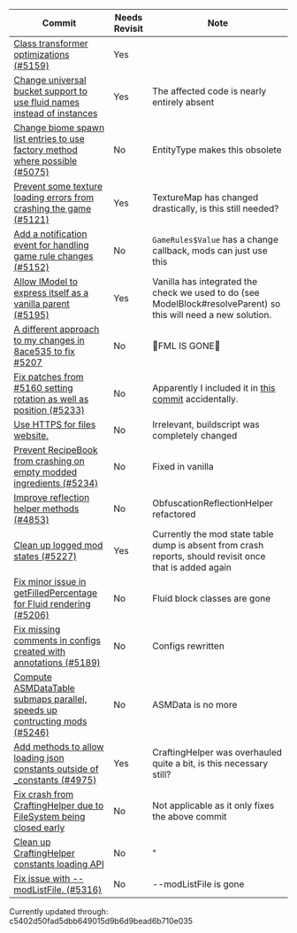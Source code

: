 |Commit|Needs Revisit|Note|
|------|-------------|----|
|[Class transformer optimizations (#5159)](https://github.com/MinecraftForge/MinecraftForge/commit/10036aa764f9678ef2c86cde40ddcaf72d32dc95)| Yes |  |
|[Change universal bucket support to use fluid names instead of instances](https://github.com/MinecraftForge/MinecraftForge/commit/82262e462e5ea8ff3a368ffce7d0edfd301dfeb0)| Yes | The affected code is nearly entirely absent |
|[Change biome spawn list entries to use factory method where possible (#5075)](https://github.com/MinecraftForge/MinecraftForge/commit/214275babadb9288ecea779245442687dd3ae8cd)| No | EntityType makes this obsolete |
|[Prevent some texture loading errors from crashing the game (#5121)](https://github.com/MinecraftForge/MinecraftForge/commit/633746673523e9375a933fa00badcc180018332e)| Yes | TextureMap has changed drastically, is this still needed? |
|[Add a notification event for handling game rule changes (#5152)](https://github.com/MinecraftForge/MinecraftForge/commit/55a7c6d64b61a40a5d7aa8cef4259f2209e2cd5e) | No | `GameRules$Value` has a change callback, mods can just use this |
|[Allow IModel to express itself as a vanilla parent (#5195)](https://github.com/MinecraftForge/MinecraftForge/commit/f9c2f715fd63bed9d4bd78b332ed348ad7383a30) | Yes | Vanilla has integrated the check we used to do (see ModelBlock#resolveParent) so this will need a new solution. |
|[A different approach to my changes in 8ace535 to fix #5207](https://github.com/MinecraftForge/MinecraftForge/commit/10dbbf9c1915b7f5b2fc879a630b199aedbd192a) | No | 🦀FML IS GONE🦀 |
|[Fix patches from #5160 setting rotation as well as position (#5233)](https://github.com/MinecraftForge/MinecraftForge/commit/ebc4eaddac66e8d9eee6a859b473d3165b1bbfdb) | No | Apparently I included it in [this commit](https://github.com/MinecraftForge/MinecraftForge/commit/958bbf6c9a3c55aa2a1543679f95b4b985a31ed3) accidentally. |
|[Use HTTPS for files website.](https://github.com/MinecraftForge/MinecraftForge/commit/607da1bd9b07ed07d8332530d90bca869503cc6d) | No | Irrelevant, buildscript was completely changed |
|[Prevent RecipeBook from crashing on empty modded ingredients (#5234)](https://github.com/MinecraftForge/MinecraftForge/commit/e406137b19596224997397ebfbd033f21defefce) | No | Fixed in vanilla |
|[Improve reflection helper methods (#4853)](https://github.com/MinecraftForge/MinecraftForge/commit/d16472d0ba38c04d46fbdb59cc035c6796b4798f) | No | ObfuscationReflectionHelper refactored |
|[Clean up logged mod states (#5227)](https://github.com/MinecraftForge/MinecraftForge/commit/0b47ccc015dd1ac2a1d9210b49938cff6f2596d7) | Yes | Currently the mod state table dump is absent from crash reports, should revisit once that is added again |
|[Fix minor issue in getFilledPercentage for Fluid rendering (#5206)](https://github.com/MinecraftForge/MinecraftForge/commit/3cf97f43fec5514033f24b099218c3254753dff8) | No | Fluid block classes are gone |
|[Fix missing comments in configs created with annotations (#5189)](https://github.com/MinecraftForge/MinecraftForge/commit/3dfe47944d80432c31108b8497b6ed9376faf4be) | No | Configs rewritten |
|[Compute ASMDataTable submaps parallel, speeds up contructing mods (#5246)](https://github.com/MinecraftForge/MinecraftForge/commit/7f337cf2309631bccd2d6c573c1a348f48f067f3) | No | ASMData is no more |
|[Add methods to allow loading json constants outside of _constants (#4975)](https://github.com/MinecraftForge/MinecraftForge/commit/5f56b7cd096add31687b21bbb8b6be92a112e7c0) | Yes | CraftingHelper was overhauled quite a bit, is this necessary still? |
|[Fix crash from CraftingHelper due to FileSystem being closed early](https://github.com/MinecraftForge/MinecraftForge/commit/5ef199f6d71f2baba34fd4cc4ac3fa160274d580) | No | Not applicable as it only fixes the above commit |
|[Clean up CraftingHelper constants loading API](https://github.com/MinecraftForge/MinecraftForge/commit/f1d1e8853b278ab2c09df264583ae6cc76d0c752) | No | " |
|[Fix issue with --modListFile. (#5316)](https://github.com/MinecraftForge/MinecraftForge/commit/c5402d50fad5dbb649015d9b6d9bead6b710e035) | No | --modListFile is gone |

Currently updated through: c5402d50fad5dbb649015d9b6d9bead6b710e035
